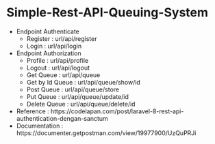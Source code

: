 # Simple-Rest-API-Queuing-System

<ul>
    <li> Endpoint Authenticate
    <ul>
        <li>Register : url/api/register</li>
        <li>Login : url/api/login</li>
    </ul>
    </li>
    <li> Endpoint Authorization
    <ul>
        <li>Profile : url/api/profile</li>
        <li>Logout : url/api/logout</li>
        <li>Get Queue : url/api/queue</li>
        <li>Get by Id Queue : url/api/queue/show/id</li>
        <li>Post Queue : url/api/queue/store</li>
        <li>Put Queue : url/api/queue/update/id</li>
        <li>Delete Queue : url/api/queue/delete/id</li>
    </ul>
    </li>
    <li>Reference : https://codelapan.com/post/laravel-8-rest-api-authentication-dengan-sanctum
</li>
<li>Documentation : https://documenter.getpostman.com/view/19977900/UzQuPRJi</li>

</ul>
